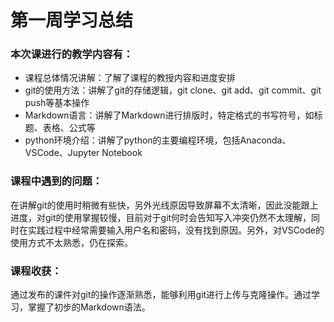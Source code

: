 # 第一周学习总结
### 本次课进行的教学内容有：

- 课程总体情况讲解：了解了课程的教授内容和进度安排
- git的使用方法：讲解了git的存储逻辑，git clone、git add、git commit、git push等基本操作
- Markdown语言：讲解了Markdown进行排版时，特定格式的书写符号，如标题、表格、公式等
- python环境介绍：讲解了python的主要编程环境，包括Anaconda、VSCode、Jupyter Notebook

### 课程中遇到的问题：
在讲解git的使用时稍微有些快，另外光线原因导致屏幕不太清晰，因此没能跟上进度，对git的使用掌握较慢，目前对于git何时会告知写入冲突仍然不太理解，同时在实践过程中经常需要输入用户名和密码，没有找到原因。另外，对VSCode的使用方式不太熟悉，仍在探索。

### 课程收获：
通过发布的课件对git的操作逐渐熟悉，能够利用git进行上传与克隆操作。通过学习，掌握了初步的Markdown语法。
